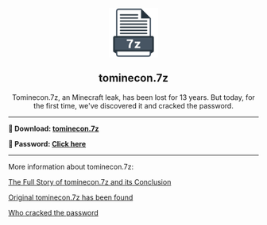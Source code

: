 <p align="center">
  <img width="100px" src="https://github.com/MrSPeeDy0/tominecon.7z/blob/main/Assets/Photos/7z.png?raw=true" align="center" alt="tomineconzip.7z" />
  <h2 align="center">tominecon.7z</h2>
  <p align="center">Tominecon.7z, an Minecraft leak, has been lost for 13 years. But today, for the first time, we've discovered it and cracked the password.</p>
  <p align="center">

___

  **📂 Download: [tominecon.7z](https://mega.nz/file/TjYhGDYR#rA0DEzVsJe5TTerlTgjpSsmPFUnIZJp4m4CxfkVGHYY)**

  **🔑 Password: [Click here](https://raw.githubusercontent.com/MrSPeeDy0/tominecon.7z/main/Assets/Passwords/Password.txt)**
  
 ___

More information about tominecon.7z:
  
  [The Full Story of tominecon.7z and its Conclusion](https://www.reddit.com/r/MinecraftUnlimited/comments/1cvo5py/the_full_story_of_tominecon7z_and_its_conclusion/#:~:text=On%20November%2015th%202011%20a,the%20build%20of%20Minecraft%201.0.)
  
  [Original tominecon.7z has been found](https://www.reddit.com/r/MinecraftUnlimited/comments/11fp3bf/original_tominecon7z_found/)
  
  [Who cracked the password](https://www.reddit.com/r/tominecon/comments/1cy9n6i/hi_i_am_the_person_who_cracked_the_password/)
  </p>
</p>
